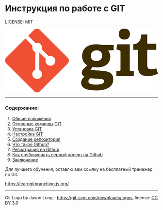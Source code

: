 # Инструкция по работе с GIT

LICENSE: [MIT](./License.md)

![git-logo](./assets/Git-Logo.png)

---

### **Содержание**:

1. [Общие положения](./basics.md)
2. [Основные команды GIT](./basic%20commands.md)
3. [Установка GIT](./install.md)
4. [Настройка GIT](./setting.md)
5. [Создание репозитория](./create%20Repositories.md)
6. [Что такое Github?](./Github.md)
7. [Регистрация на Github](./registration%20Github.md)
8. [Как опубликовать первый проект на Github](./to%20publish.md)
9. [Заключение](./conclusion.md)

Для лучшего обучения, оставлю вам ссылку на бесплатный тренажер по Git.

https://learngitbranching.js.org/

---

Git Logo by Jason Long - https://git-scm.com/downloads/logos, license: [CC BY 3.0](https://creativecommons.org/licenses/by/3.0/)